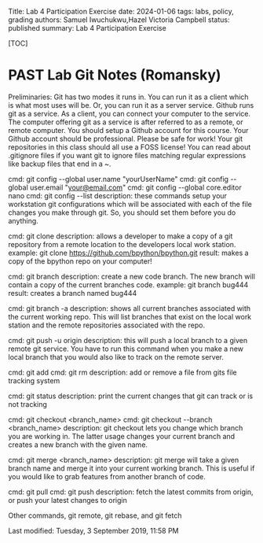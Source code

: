 Title: Lab 4 Participation Exercise
date: 2024-01-06
tags: labs, policy, grading
authors: Samuel Iwuchukwu,Hazel Victoria Campbell
status: published
summary: Lab 4 Participation Exercise

[TOC]

# PAST Lab Git Notes (Romansky)

Preliminaries: Git has two modes it runs in. You can run it as a client which
is what most uses will be. Or, you can run it as a server service. Github
runs git as a service. As a client, you can connect your computer to the
service. The computer offering git as a service is after referred to as a
remote, or remote computer.
You should setup a Github account for this course.
Your Github account should be professional. Please be safe for work!
Your git repositories in this class should all use a FOSS license!
You can read about .gitignore files if you want git to ignore files matching
regular expressions like backup files that end in a ~.

cmd: git config --global user.name "yourUserName"
cmd: git config --global user.email "your@email.com"
cmd: git config --global core.editor nano
cmd: git config --list
description: these commands setup your workstation git configurations which
will be associated with each of the file changes you make through git. So, you
should set them before you do anything.

cmd: git clone <repository address>
description: allows a developer to make a copy of a git repository from a remote
location to the developers local work station.
example: git clone https://github.com/bpython/bpython.git
result: makes a copy of the bpython repo on your computer!

cmd: git branch <branch-name>
description: create a new code branch. The new branch will contain a copy
of the current branches code.
example: git branch bug444
result: creates a branch named bug444

cmd: git branch -a
description: shows all current branches associated with the current working
repo. This will list branches that exist on the local work station and the
remote repositories associated with the repo.

cmd: git push -u origin <branch>
description: this will push a local branch to a given remote git service.
You have to run this command when you make a new local branch that you would
also like to track on the remote server.

cmd: git add <file>
cmd: git rm <file>
description: add or remove a file from gits file tracking system

cmd: git status
description: print the current changes that git can track or is not tracking

cmd: git checkout <branch_name>
cmd: git checkout --branch <branch_name>
description: git checkout lets you change which branch you are working in. The
latter usage changes your current branch and creates a new branch with the
given name.

cmd: git merge <branch_name>
description: git merge will take a given branch name and merge it into your
current working branch. This is useful if you would like to grab features from
another branch of code.

cmd: git pull
cmd: git push
description: fetch the latest commits from origin, or push your latest changes
to origin

Other commands, git remote, git rebase, and git fetch


Last modified: Tuesday, 3 September 2019, 11:58 PM